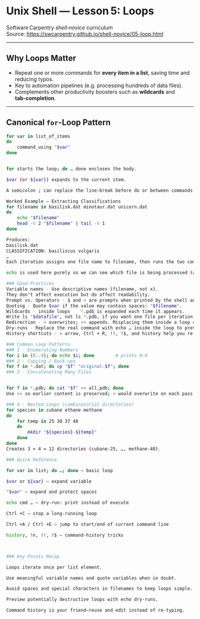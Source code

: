 # Unix Shell — Lesson 5: **Loops**
Software Carpentry *shell‑novice* curriculum  
Source: <https://swcarpentry.github.io/shell-novice/05-loop.html>

---

## Why Loops Matter
* Repeat one or more commands for **every item in a list**, saving time and reducing typos.  
* Key to automation pipelines (e.g. processing hundreds of data files).  
* Complements other productivity boosters such as **wildcards** and **tab‑completion**.  

---

## Canonical `for`‑Loop Pattern

```bash
for var in list_of_items
do
    command_using "$var"
done


for starts the loop; do … done encloses the body.

$var (or ${var}) expands to the current item.

A semicolon ; can replace the line‑break before do or between commands if you prefer one‑liners.

Worked Example – Extracting Classifications
for filename in basilisk.dat minotaur.dat unicorn.dat
do
    echo "$filename"
    head -n 2 "$filename" | tail -n 1
done

Produces:
basilisk.dat
CLASSIFICATION: basiliscus vulgaris
…
Each iteration assigns one file name to filename, then runs the two commands.

echo is used here purely so we can see which file is being processed (a simple debugging trick).

### Good Practices
Variable names - Use descriptive names (filename, not x). 
They don’t affect execution but do affect readability.
Prompt vs. Operators - $ and > are prompts when printed by the shell and operators when you type them.
Quoting	- Quote $var if the value may contain spaces: "$filename".
Wildcards - inside loops	*.pdb is expanded each time it appears. 
Write ls "$datafile", not ls *.pdb, if you want one file per iteration.
Redirection	- > overwrites; >> appends. Misplacing them inside a loop can clobber data.
Dry‑runs - Replace the real command with echo … inside the loop to preview actions safely.
History shortcuts - ↑ arrow, Ctrl + R, !!, !$, and history help you re‑use or edit long loops quickly.

### Common Loop Patterns
### 1 · Enumerating Numbers
for i in {0..9}; do echo $i; done        # prints 0–9
### 2 · Copying / Back‑ups
for f in *.dat; do cp "$f" "original-$f"; done
### 3 · Concatenating Many Files


for f in *.pdb; do cat "$f" >> all.pdb; done
Use >> so earlier content is preserved; > would overwrite on each pass.

### 4 · Nested Loops (combinatorial directories)
for species in cubane ethane methane
do
    for temp in 25 30 37 40
    do
        mkdir "${species}-${temp}"
    done
done
Creates 3 × 4 = 12 directories (cubane-25, …, methane-40).

### Quick Reference

for var in list; do …; done — basic loop

$var or ${var} — expand variable

"$var" — expand and protect spaces

echo cmd … — dry‑run: print instead of execute

Ctrl +C — stop a long‑running loop

Ctrl +A / Ctrl +E — jump to start/end of current command line

history, !n, !!, !$ — command‑history tricks



### Key Points Recap

Loops iterate once per list element.

Use meaningful variable names and quote variables when in doubt.

Avoid spaces and special characters in filenames to keep loops simple.

Preview potentially destructive loops with echo dry‑runs.

Command history is your friend—reuse and edit instead of re‑typing.
